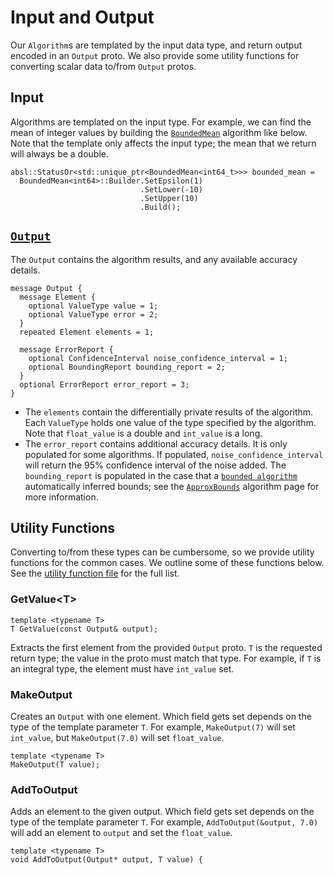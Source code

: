 # Input and Output

Our `Algorithm`s are templated by the input data type, and return output encoded
in an `Output` proto. We also provide some utility functions for converting
scalar data to/from `Output` protos.

## Input

Algorithms are templated on the input type. For example, we can find the
mean of integer values by building the
[`BoundedMean`](https://github.com/google/differential-privacy/blob/main/cc/algorithms/bounded-mean.h)
algorithm like below. Note that the template only affects the input type; the
mean that we return will always be a double.

```
absl::StatusOr<std::unique_ptr<BoundedMean<int64_t>>> bounded_mean =
  BoundedMean<int64>::Builder.SetEpsilon(1)
                             .SetLower(-10)
                             .SetUpper(10)
                             .Build();
```

## [`Output`](https://github.com/google/differential-privacy/blob/main/proto/data.proto)

The `Output` contains the algorithm results, and any available accuracy details.

```
message Output {
  message Element {
    optional ValueType value = 1;
    optional ValueType error = 2;
  }
  repeated Element elements = 1;

  message ErrorReport {
    optional ConfidenceInterval noise_confidence_interval = 1;
    optional BoundingReport bounding_report = 2;
  }
  optional ErrorReport error_report = 3;
}
```

*   The `elements` contain the differentially private results of the algorithm.
    Each `ValueType` holds one value of the type specified by the algorithm.
    Note that `float_value` is a double and `int_value` is a long.
*   The `error_report` contains additional accuracy details. It is only
    populated for some algorithms. If populated, `noise_confidence_interval`
    will return the 95% confidence interval of the noise added. The
    `bounding_report` is populated in the case that a
    [`bounded algorithm`](algorithms/bounded-algorithm.md) automatically
    inferred bounds; see the [`ApproxBounds`](algorithms/approx-bounds.md)
    algorithm page for more information.

## Utility Functions

Converting to/from these types can be cumbersome, so we provide utility
functions for the common cases. We outline some of these functions below. See
the [utility function file](https://github.com/google/differential-privacy/blob/main/cc/proto/util.h)
for the full list.

### GetValue&lt;T&gt;

```
template <typename T>
T GetValue(const Output& output);
```

Extracts the first element from the provided `Output` proto. `T` is the
requested return type; the value in the proto must match that type. For example,
if `T` is an integral type, the element must have `int_value` set.

### MakeOutput

Creates an `Output` with one element. Which field gets set depends on the type
of the template parameter `T`. For example, `MakeOutput(7)` will set
`int_value`, but `MakeOutput(7.0)` will set `float_value`.

```
template <typename T>
MakeOutput(T value);
```

### AddToOutput

Adds an element to the given output. Which field gets set depends on the type of
the template parameter `T`. For example, `AddToOutput(&output, 7.0)` will add an
element to `output` and set the `float_value`.

```
template <typename T>
void AddToOutput(Output* output, T value) {
```
